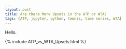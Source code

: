 ```yaml
---
layout: post
title: Are there More Upsets in the ATP or WTA?
tags: [ATP, jupyter, python, tennis, time series, WTA]
---
```


Hello.

{% include ATP_vs_WTA_Upsets.html %}
